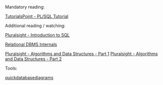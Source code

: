 
Mandatory reading:

[TutorialsPoint - PL/SQL Tutorial](https://www.tutorialspoint.com/plsql/) 

Additional reading / watching:

[Pluralsight - Introduction to SQL](https://app.pluralsight.com/library/courses/introduction-to-sql)

[Relational DBMS Internals](http://pages.di.unipi.it/ghelli/bd2/DBMS-Internals.pdf)

[Pluralsight - Algorithms and Data Structures - Part 1](https://app.pluralsight.com/library/courses/ads-part1)
[Pluralsight - Algorithms and Data Structures - Part 2](https://app.pluralsight.com/library/courses/ads2)

Tools:

[quickdatabasediagrams](https://www.quickdatabasediagrams.com/)
